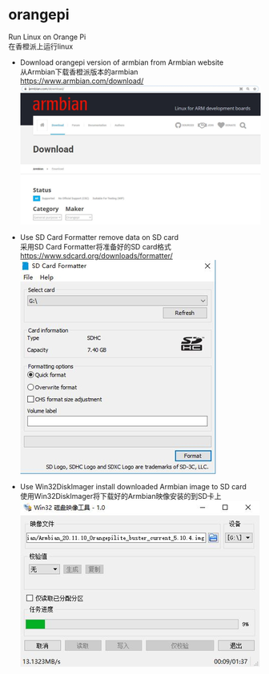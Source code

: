 # orangepi

Run Linux on Orange Pi<br>
在香橙派上运行linux

* Download orangepi version of armbian from Armbian website<br>
从Armbian下载香橙派版本的armbian<br>
https://www.armbian.com/download/<br>
![image](https://github.com/Zhong-Github2020/orangepi/blob/main/armbian.JPG)


* Use SD Card Formatter remove data on SD card<br>
采用SD Card Formatter将准备好的SD card格式<br>
https://www.sdcard.org/downloads/formatter/<br>
![image](https://github.com/Zhong-Github2020/orangepi/blob/main/SD_Card_Formatter.JPG)


* Use Win32DiskImager install downloaded Armbian image to SD card<br>
使用Win32DiskImager将下载好的Armbian映像安装的到SD卡上<br>
![image](https://github.com/Zhong-Github2020/orangepi/blob/main/Win32DiskImager.JPG)
